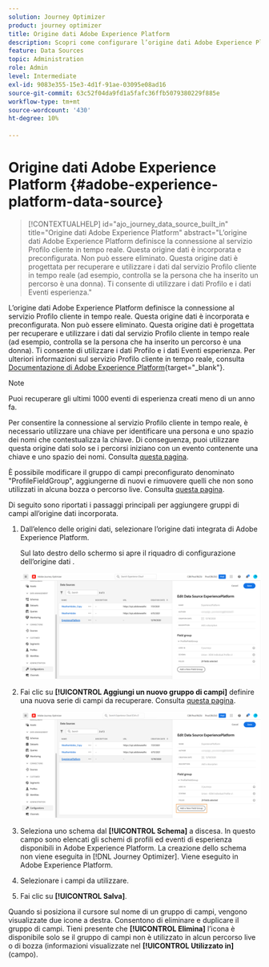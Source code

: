 ```yaml
---
solution: Journey Optimizer
product: journey optimizer
title: Origine dati Adobe Experience Platform
description: Scopri come configurare l’origine dati Adobe Experience Platform
feature: Data Sources
topic: Administration
role: Admin
level: Intermediate
exl-id: 9083e355-15e3-4d1f-91ae-03095e08ad16
source-git-commit: 63c52f04da9fd1a5fafc36ffb5079380229f885e
workflow-type: tm+mt
source-wordcount: '430'
ht-degree: 10%

---
```


# Origine dati Adobe Experience Platform {#adobe-experience-platform-data-source}

>[!CONTEXTUALHELP]
>id="ajo_journey_data_source_built_in"
>title="Origine dati Adobe Experience Platform"
>abstract="L’origine dati Adobe Experience Platform definisce la connessione al servizio Profilo cliente in tempo reale. Questa origine dati è incorporata e preconfigurata. Non può essere eliminato. Questa origine dati è progettata per recuperare e utilizzare i dati dal servizio Profilo cliente in tempo reale (ad esempio, controlla se la persona che ha inserito un percorso è una donna). Ti consente di utilizzare i dati Profilo e i dati Eventi esperienza."

L’origine dati Adobe Experience Platform definisce la connessione al servizio Profilo cliente in tempo reale. Questa origine dati è incorporata e preconfigurata. Non può essere eliminato. Questa origine dati è progettata per recuperare e utilizzare i dati dal servizio Profilo cliente in tempo reale (ad esempio, controlla se la persona che ha inserito un percorso è una donna). Ti consente di utilizzare i dati Profilo e i dati Eventi esperienza. Per ulteriori informazioni sul servizio Profilo cliente in tempo reale, consulta [Documentazione di Adobe Experience Platform](https://experienceleague.adobe.com/docs/experience-platform/profile/home.html?lang=it){target=&quot;_blank&quot;}.

>[!NOTE]
>
>Puoi recuperare gli ultimi 1000 eventi di esperienza creati meno di un anno fa.

Per consentire la connessione al servizio Profilo cliente in tempo reale, è necessario utilizzare una chiave per identificare una persona e uno spazio dei nomi che contestualizza la chiave. Di conseguenza, puoi utilizzare questa origine dati solo se i percorsi iniziano con un evento contenente una chiave e uno spazio dei nomi. Consulta [questa pagina](../building-journeys/journey.md).

È possibile modificare il gruppo di campi preconfigurato denominato &quot;ProfileFieldGroup&quot;, aggiungerne di nuovi e rimuovere quelli che non sono utilizzati in alcuna bozza o percorso live. Consulta [questa pagina](../datasource/configure-data-sources.md#define-field-groups).

Di seguito sono riportati i passaggi principali per aggiungere gruppi di campi all’origine dati incorporata.

1. Dall’elenco delle origini dati, selezionare l’origine dati integrata di Adobe Experience Platform.

   Sul lato destro dello schermo si apre il riquadro di configurazione dell’origine dati .

   ![](assets/journey23.png)

1. Fai clic su **[!UICONTROL Aggiungi un nuovo gruppo di campi]** definire una nuova serie di campi da recuperare. Consulta [questa pagina](../datasource/configure-data-sources.md#define-field-groups).

   ![](assets/journey24.png)

1. Seleziona uno schema dal **[!UICONTROL Schema]** a discesa. In questo campo sono elencati gli schemi di profili ed eventi di esperienza disponibili in Adobe Experience Platform. La creazione dello schema non viene eseguita in [!DNL Journey Optimizer]. Viene eseguito in Adobe Experience Platform.
1. Selezionare i campi da utilizzare.
1. Fai clic su **[!UICONTROL Salva]**.

Quando si posiziona il cursore sul nome di un gruppo di campi, vengono visualizzate due icone a destra. Consentono di eliminare e duplicare il gruppo di campi. Tieni presente che **[!UICONTROL Elimina]** l’icona è disponibile solo se il gruppo di campi non è utilizzato in alcun percorso live o di bozza (informazioni visualizzate nel **[!UICONTROL Utilizzato in]** (campo).
